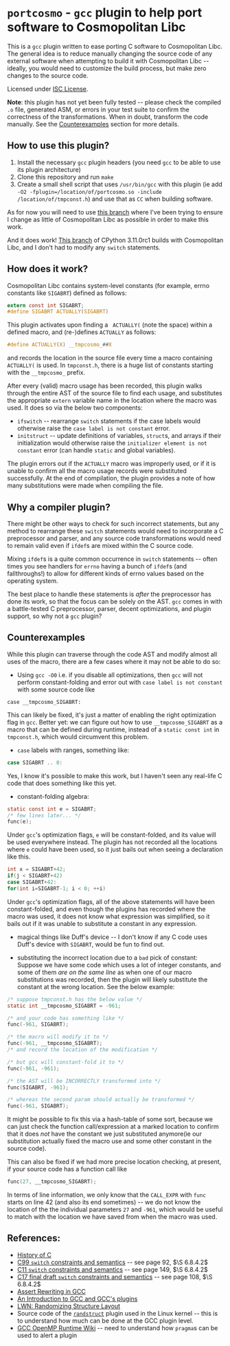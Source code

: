# `portcosmo` - `gcc` plugin to help port software to Cosmopolitan Libc

This is a `gcc` plugin written to ease porting C software to Cosmopolitan Libc.
The general idea is to reduce manually changing the source code of any external
software when attempting to build it with Cosmopolitan Libc -- ideally, you
would need to customize the build process, but make zero changes to the source
code.

Licensed under [ISC License](https://www.gnu.org/licenses/license-list.html#ISC).

**Note**: this plugin has not yet been fully tested -- please check the compiled
`.o` file, generated ASM, or errors in your test suite to confirm the
correctness of the transformations. When in doubt, transform the code manually.
See the [Counterexamples](#Counterexamples) section for more details.

## How to use this plugin?

1. Install the necessary `gcc` plugin headers (you need `gcc` to be able to use
   its plugin architecture)
2. Clone this repository and run `make`
3. Create a small shell script that uses `/usr/bin/gcc` with this plugin (ie add
   `-O2 -fplugin=/location/of/portcosmo.so -include /location/of/tmpconst.h`)
    and use that as `CC` when building software.

As for now you will need to use [this
branch](https://github.com/ahgamut/cosmopolitan/tree/symbolic-macro) where I've
been trying to ensure I change as little of Cosmopolitan Libc as possible in
order to make this work.

And it does work! [This
branch](https://github.com/ahgamut/cpython/tree/py311-custom) of CPython
3.11.0rc1 builds with Cosmopolitan Libc, and I don't had to modify any `switch`
statements.

## How does it work?

Cosmopolitan Libc contains system-level constants (for example, errno constants
like `SIGABRT`) defined as follows:

```c
extern const int SIGABRT;
#define SIGABRT ACTUALLY(SIGABRT)
```

This plugin activates upon finding a ` ACTUALLY(` (note the space) within a
defined macro, and (re-)defines `ACTUALLY` as follows:

```c
#define ACTUALLY(X) __tmpcosmo_##X
```

and records the location in the source file every time a macro containing
`ACTUALLY(` is used. In `tmpconst.h`, there is a huge list of constants starting
with the `__tmpcosmo_` prefix.

After every (valid) macro usage has been recorded, this plugin walks through the
entire AST of the source file to find each usage, and substitutes the
appropriate `extern` variable name in the location where the macro was used. It
does so via the below two components:

* `ifswitch` -- rearrange `switch` statements if the case labels would otherwise
  raise the `case label is not constant` error.
* `initstruct` -- update definitions of variables, `struct`s, and arrays if
  their initialization would otherwise raise the `initializer element is not
  constant` error (can handle `static` and global variables).

The plugin errors out if the `ACTUALLY` macro was improperly used, or if it is
unable to confirm all the macro usage records were substituted successfully. At
the end of compilation, the plugin provides a note of how many substitutions
were made when compiling the file.

## Why a compiler plugin?

There might be other ways to check for such incorrect statements, but any
method to rearrange these `switch` statements would need to incorporate a C
preprocessor and parser, and any source code transformations would need to
remain valid even if `ifdef`s are mixed within the C source code.

Mixing `ifdef`s is a quite common occurrence in `switch` statements -- often
times you see handlers for `errno` having a bunch of `ifdef`s (and
fallthroughs!) to allow for different kinds of errno values based on the
operating system.

The best place to handle these statements is _after_ the preprocessor has done
its work, so that the focus can be solely on the AST. `gcc` comes in with a
battle-tested C preprocessor, parser, decent optimizations, and plugin support,
so why not a `gcc` plugin?

## Counterexamples

While this plugin can traverse through the code AST and modify almost all uses
of the macro, there are a few cases where it may not be able to do so:

* Using `gcc -O0` i.e. if you disable all optimizations, then `gcc` will not
  perform constant-folding and error out with `case label is not constant` with
  some source code like

```
case __tmpcosmo_SIGABRT:
```

This can likely be fixed, it's just a matter of enabling the right optimization
flag in `gcc`. Better yet: we can figure out how to use `__tmpcosmo_SIGABRT` as
a macro that can be defined during runtime, instead of a `static const int` in
`tmpconst.h`, which would circumvent this problem.

* `case` labels with ranges, something like:

```c
case SIGABRT .. 0:
```

Yes, I know it's possible to make this work, but I haven't seen any real-life C
code that does something like this yet.

* constant-folding algebra:

```c
static const int e = SIGABRT;
/* few lines later... */
func(e);
```

Under `gcc`'s optimization flags, `e` will be constant-folded, and its value
will be used everywhere instead. The plugin has not recorded all the locations
where `e` could have been used, so it just bails out when seeing a declaration
like this.

```c
int x = SIGABRT+42;
if(j < SIGABRT+42)
case SIGABRT+42:
for(int i=SIGABRT-1; i < 0; ++i)
```

Under `gcc`'s optimization flags, all of the above statements will have been
constant-folded, and even though the plugins has recorded where the macro was
used, it does not know what expression was simplified, so it bails out if it was
unable to substitute a constant in any expression.

* magical things like Duff's device -- I don't know if any C code uses Duff's
  device with `SIGABRT`, would be fun to find out.

* substituting the incorrect location due to a `bad` pick of constant: Suppose
  we have some code which uses a lot of integer constants, and some of them *are
  on the same line* as when one of our macro substitutions was recorded, then
  the plugin will likely substitute the constant at the wrong location. See the
  below example:

```c
/* suppose tmpconst.h has the below value */
static int __tmpcosmo_SIGABRT = -961;

/* and your code has something like */
func(-961, SIGABRT);

/* the macro will modify it to */
func(-961, __tmpcosmo_SIGABRT);
/* and record the location of the modification */

/* but gcc will constant-fold it to */
func(-961, -961);

/* the AST will be INCORRECTLY transformed into */
func(SIGABRT, -961);

/* whereas the second param should actually be transformed */
func(-961, SIGABRT);
```

It might be possible to fix this via a hash-table of some sort, because we can
just check the function call/expression at a marked location to confirm that it
does *not* have the constant we just substituted anymore(ie our substitution
actually fixed the macro use and some other constant in the source code). 

This can also be fixed if we had more precise location checking, at present, if
your source code has a function call like 

```c
func(27, __tmpcosmo_SIGABRT);
```

In terms of line information, we only know that the `CALL_EXPR` with `func`
starts on line 42 (and also its end sometimes) -- we do not know the location of
the the individual parameters `27` and `-961`, which would be useful to match with
the location we have saved from when the macro was used.

## References:

- [History of C](https://en.cppreference.com/w/c/language/history)
- [C99 `switch` constraints and semantics](https://www.open-std.org/jtc1/sc22/wg14/www/C99RationaleV5.10.pdf) -- see page 92, $\S 6.8.4.2$
- [C11 `switch` constraints and semantics](https://open-std.org/JTC1/SC22/WG14/www/docs/n1570.pdf) -- see page 149, $\S 6.8.4.2$
- [C17 final draft `switch` constraints and semantics](https://files.lhmouse.com/standards/ISO%20C%20N2176.pdf) -- see page 108, $\S 6.8.4.2$
- [Assert Rewriting in GCC](https://jongy.github.io/2020/04/25/gcc-assert-introspect.html)
- [An Introduction to GCC and GCC's plugins](https://gabrieleserra.ml/blog/2020-08-27-an-introduction-to-gcc-and-gccs-plugins.html)
- [LWN: Randomizing Structure Layout](https://lwn.net/Articles/722293/)
- Source code of the
  [`randstruct`](https://github.com/torvalds/linux/blob/d37aa2efc89b387cda93bf15317883519683d435/scripts/gcc-plugins/randomize_layout_plugin.c) plugin used in the Linux kernel -- this is to understand how much can be done at the GCC plugin level.
- [GCC OpenMP Runtime Wiki](https://gcc.gnu.org/wiki/openmp) -- need to
  understand how `pragma`s can be used to alert a plugin
